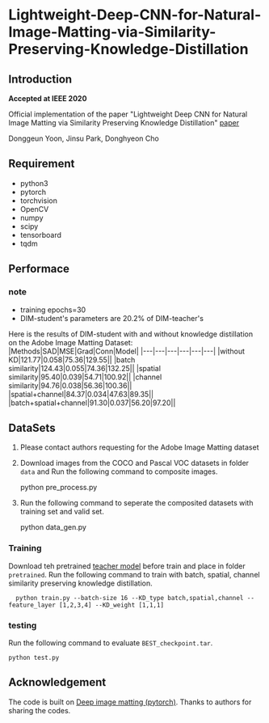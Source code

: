 # Lightweight-Deep-CNN-for-Natural-Image-Matting-via-Similarity-Preserving-Knowledge-Distillation
## Introduction
  **Accepted at IEEE 2020**
  
  Official implementation of the paper "Lightweight Deep CNN for Natural Image Matting via Similarity Preserving Knowledge Distillation" [paper](https://ieeexplore.ieee.org/document/9269400)
 
 Donggeun Yoon, Jinsu Park, Donghyeon Cho
 
## Requirement
- python3
- pytorch
- torchvision
- OpenCV
- numpy
- scipy
- tensorboard
- tqdm

## Performace
### note
- training epochs=30
- DIM-student's parameters are 20.2% of DIM-teacher's

Here is the results of DIM-student with and without knowledge distillation on the Adobe Image Matting Dataset:
|Methods|SAD|MSE|Grad|Conn|Model|
|---|---|---|---|---|---|
|without KD|121.77|0.058|75.36|129.55||
|batch similarity|124.43|0.055|74.36|132.25||
|spatial similarity|95.40|0.039|54.71|100.92||
|channel similarity|94.76|0.038|56.36|100.36||
|spatial+channel|84.37|0.034|47.63|89.35||
|batch+spatial+channel|91.30|0.037|56.20|97.20||

## DataSets
1. Please contact authors requesting for the Adobe Image Matting dataset
2. Download images from the COCO and Pascal VOC datasets in folder `data` and Run the following command to composite images.  

      python pre_process.py
      
3. Run the following command to seperate the composited datasets with training set and valid set.

      python data_gen.py

### Training
Download teh pretrained [teacher model](link) before train and place in folder `pretrained`.
Run the following command to train with batch, spatial, channel similarity preserving knowledge distillation.

      python train.py --batch-size 16 --KD_type batch,spatial,channel --feature_layer [1,2,3,4] --KD_weight [1,1,1]
  
### testing
Run the following command to evaluate `BEST_checkpoint.tar`.

    python test.py
    
    
## Acknowledgement
The code is built on [Deep image matting (pytorch)](https://github.com/foamliu/Deep-Image-Matting-PyTorch). Thanks to authors for sharing the codes.
